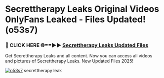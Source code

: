 # Secrettherapy Leaks Original Videos 0nlyFans Leaked - Files Updated! (o53s7)

<h3>🔴 CLICK HERE 🌐==►► <a href="https://tinyurl.com/2wckxsce" rel="nofollow">Secrettherapy Leaks Updated Files</a></h3>

Get Secrettherapy Leaks and all content. Now you can access all videos and pictures of Secrettherapy Leaks. New Updated Files 2025!

[![o53s7](https://i.imgur.com/AFduVYN.gif)](https://tinyurl.com/2wckxsce)
secrettherapy leak